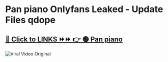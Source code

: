 
 # Pan piano Onlyfans Leaked - Update Files qdope

## <h2><a href="https://clipsfans.com/Pan_piano&ref=git">🔗 Click to LINKS ⏩⏩ 👉 🟢 Pan piano </a></h2>

<a href="https://clipsfans.com/Pan_piano&ref=git" rel="nofollow" data-target="animated-image.originalLink"><img src="https://i.ibb.co.com/xMMVF88/686577567.gif" alt="Viral Video Original" style="max-width: 100%; display: inline-block;" data-target="animated-image.originalImage"></a>

